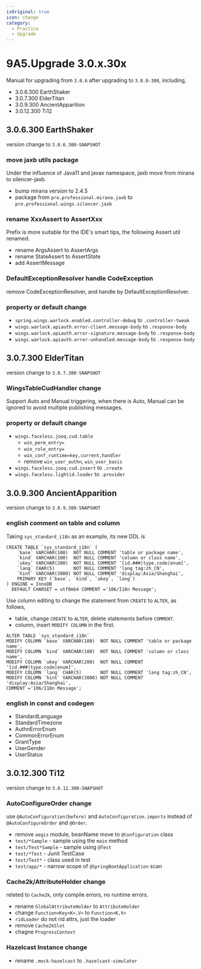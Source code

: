 ```yaml
---
isOriginal: true
icon: change
category:
  - Practice
  - Upgrade
---
```


# 9A5.Upgrade 3.0.x.30x

Manual for upgrading from `3.0.6` after upgrading to `3.0.0-300`, including,

* 3.0.6.300 EarthShaker
* 3.0.7.300 ElderTitan
* 3.0.9.300 AncientApparition
* 3.0.12.300 Ti12

## 3.0.6.300 EarthShaker

version change to `3.0.6.300-SNAPSHOT`

### move jaxb utils package

Under the influence of Java11 and javax namespace, jaxb move from mirana to silencer-jaxb.

* bump mirana version to 2.4.5
* package from `pro.professional.mirana.jaxb` to `pro.professional.wings.silencer.jaxb`

### rename XxxAssert to AssertXxx

Prefix is more suitable for the IDE's smart tips, the following Assert util renamed.

* rename ArgsAssert to AssertArgs
* rename StateAssert to AssertState
* add AssertMessage

### DefaultExceptionResolver handle CodeException

remove CodeExceptionResolver, and handle by DefaultExceptionResolver.

### property or default change

* `spring.wings.warlock.enabled.controller-debug` to `.controller-tweak`
* `wings.warlock.apiauth.error-client.message-body` to `.response-body`
* `wings.warlock.apiauth.error-signature.message-body` to `.response-body`
* `wings.warlock.apiauth.error-unhandled.message-body` to `.response-body`

## 3.0.7.300 ElderTitan

version change to `3.0.7.300-SNAPSHOT`

### WingsTableCudHandler change

Support Auto and Manual triggering, when there is Auto,
Manual can be ignored to avoid multiple publishing messages.

### property or default change

* `wings.faceless.jooq.cud.table`
  - `win_perm_entry=`
  - `win_role_entry=`
  - `win_conf_runtime=key,current,handler`
  - remove `win_user_authn`, `win_user_basis`
* `wings.faceless.jooq.cud.insert` to `.create`
* `wings.faceless.lightid.loader` to `.provider`

## 3.0.9.300 AncientApparition

version change to `3.0.9.300-SNAPSHOT`

### english comment on table and column

Taking `sys_standard_i18n` as an example, its new DDL is

```mysql
CREATE TABLE `sys_standard_i18n` (
    `base` VARCHAR(100)  NOT NULL COMMENT 'table or package name',
    `kind` VARCHAR(100)  NOT NULL COMMENT 'column or class name',
    `ukey` VARCHAR(200)  NOT NULL COMMENT '[id.###|type.code|enum]',
    `lang` CHAR(5)       NOT NULL COMMENT 'lang tag:zh_CN',
    `hint` VARCHAR(3000) NOT NULL COMMENT 'display:Asia/Shanghai',
    PRIMARY KEY (`base`, `kind`, `ukey`, `lang`)
) ENGINE = InnoDB
  DEFAULT CHARSET = utf8mb4 COMMENT ='106/I18n Message';
```

Use column editing to change the statement from `CREATE` to `ALTER`, as follows,

* table, change `CREATE` to `ALTER`, delete statements before `COMMENT`.
* column, insert `MODIFY COLUMN` in the first.

```mysql
ALTER TABLE `sys_standard_i18n` 
MODIFY COLUMN `base` VARCHAR(100)  NOT NULL COMMENT 'table or package name',
MODIFY COLUMN `kind` VARCHAR(100)  NOT NULL COMMENT 'column or class name',
MODIFY COLUMN `ukey` VARCHAR(200)  NOT NULL COMMENT '[id.###|type.code|enum]',
MODIFY COLUMN `lang` CHAR(5)       NOT NULL COMMENT 'lang tag:zh_CN',
MODIFY COLUMN `hint` VARCHAR(3000) NOT NULL COMMENT 'display:Asia/Shanghai',
COMMENT ='106/I18n Message';
```

### english in const and codegen

* StandardLanguage
* StandardTimezone
* AuthnErrorEnum
* CommonErrorEnum
* GrantType
* UserGender
* UserStatus

## 3.0.12.300 Ti12

version change to `3.0.12.300-SNAPSHOT`

### AutoConfigureOrder change

use `@AutoConfiguration(before)` and `AutoConfiguration.imports` instead of `@AutoConfigureOrder` and `@Order`.

* remove `aegis` module, beanName move to `@Configuration` class
* `test/*Sample` - sample using the `main` method
* `test/Test*Sample` - sample using `@Test`
* `test/*Test` - Junit TestCase
* `test/Test*` - class used in test
* `test/app/*` - narrow scope of `@SpringBootApplication` scan

### Cache2k/AttributeHolder change

related to `Cache2k`, only compile errors, no runtime errors.

* rename `GlobalAttributeHolder` to `AttributeHolder`
* change `Function<Key<K>,V>` to `Function<K,V>`
* `ridLoader` do not rid attrs, just the loader
* remove `Cache2kSlot`
* chagne `ProgressContext`

### Hazelcast Instance change

* rename `.mock-hazelcast` to `.hazelcast-simulator`

